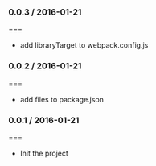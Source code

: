 ### 0.0.3 / 2016-01-21
===
- add libraryTarget to webpack.config.js

### 0.0.2 / 2016-01-21
===
- add files to package.json

### 0.0.1 / 2016-01-21
===
- Init the project
